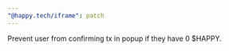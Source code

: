 ```yaml
---
"@happy.tech/iframe": patch
---
```


Prevent user from confirming tx in popup if they have 0 $HAPPY.
